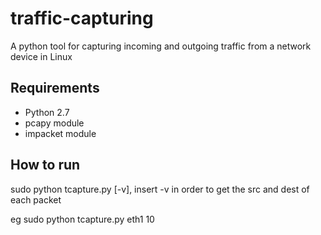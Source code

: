 # traffic-capturing

A python tool for capturing incoming and outgoing traffic from a network device in Linux

## Requirements

* Python 2.7
* pcapy module
* impacket module

## How to run

sudo python tcapture.py <network device name> <time in seconds> [-v],
insert -v in order to get the src and dest of each packet

eg sudo python tcapture.py eth1 10

